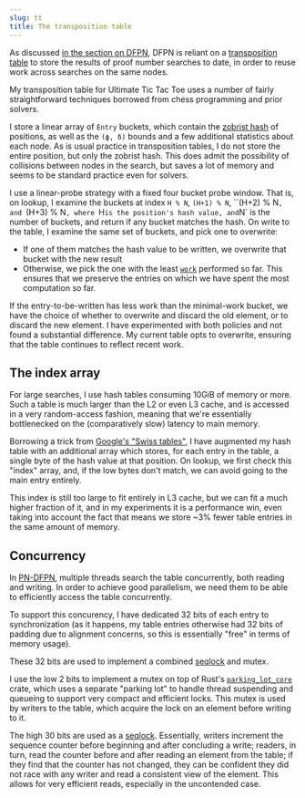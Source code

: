 ```yaml
---
slug: tt
title: The transposition table
---
```


As discussed [in the section on DFPN][dfpn], DFPN is reliant on a [transposition table][tt] to store the results of proof number searches to date, in order to reuse work across searches on the same nodes.

My transposition table for Ultimate Tic Tac Toe uses a number of fairly straightforward techniques borrowed from chess programming and prior solvers.

I store a linear array of `Entry` buckets, which contain the [zobrist hash][zobrist] of positions, as well as the `(ϕ, δ)` bounds and a few additional statistics about each node. As is usual practice in transposition tables, I do not store the entire position, but only the zobrist hash. This does admit the possibility of collisions between nodes in the search, but saves a lot of memory and seems to be standard practice even for solvers.

I use a linear-probe strategy with a fixed four bucket probe window. That is, on lookup, I examine the buckets at index `H % N`, `(H+1) % N`, ``(H+2) % N`, and `(H+3) % N`, where `H` is the position's hash value, and `N` is the number of buckets, and return if any bucket matches the hash. On write to the table, I examine the same set of buckets, and pick one to overwrite:
- If one of them matches the hash value to be written, we overwrite that bucket with the new result
- Otherwise, we pick the one with the least [`work`][work] performed so far. This ensures that we preserve the entries on which we have spent the most computation so far.

If the entry-to-be-written has less work than the minimal-work bucket, we have the choice of whether to overwrite and discard the old element, or to discard the new element. I have experimented with both policies and not found a substantial difference. My current table opts to overwrite, ensuring that the table continues to reflect recent work.

## The index array

For large searches, I use hash tables consuming 10GiB of memory or more. Such a table is much larger than the L2 or even L3 cache, and is accessed in a very random-access fashion, meaning that we're essentially bottlenecked on the (comparatively slow) latency to main memory.

Borrowing a trick from [Google's "Swiss tables"][swisstable], I have augmented my hash table with an additional array which stores, for each entry in the table, a single byte of the hash value at that position. On lookup, we first check this "index" array, and, if the low bytes don't match, we can avoid going to the main entry entirely.

This index is still too large to fit entirely in L3 cache, but we can fit a much higher fraction of it, and in my experiments it is a performance win, even taking into account the fact that means we store ~3% fewer table entries in the same amount of memory.

## Concurrency

In [PN-DFPN][pn-dfpn], multiple threads search the table concurrently, both reading and writing. In order to achieve good parallelism, we need them to be able to efficiently access the table concurrently.

To support this concurency, I have dedicated 32 bits of each entry to synchronization (as it happens, my table entries otherwise had 32 bits of padding due to alignment concerns, so this is essentially "free" in terms of memory usage).

These 32 bits are used to implement a combined [seqlock][seqlock] and mutex.

I use the low 2 bits to implement a mutex on top of Rust's [`parking_lot_core`][parking_lot_core] crate, which uses a separate "parking lot" to handle thread suspending and queueing to support very compact and efficient locks. This mutex is used by writers to the table, which acquire the lock on an element before writing to it.

The high 30 bits are used as a [seqlock][seqlock]. Essentially, writers increment the sequence counter before beginning and after concluding a write; readers, in turn, read the counter before and after reading an element from the table; if they find that the counter has not changed, they can be confident they did not race with any writer and read a consistent view of the element. This allows for very efficient reads, especially in the uncontended case.


[seqlock]: https://en.wikipedia.org/wiki/Seqlock
[parking_lot_core]: https://docs.rs/parking_lot_core/0.8.0/parking_lot_core/index.html
[dfpn]: /docs/ultimate/pn-search/dfpn/#a-note-on-this-presentation#transposition-tables
[tt]: https://www.chessprogramming.org/Transposition_Table
[zobrist]: /docs/ultimate/efficient-representation/hashing/
[work]: /docs/ultimate/pn-dfpn/#work-budgets
[swisstable]: https://abseil.io/docs/cpp/guides/container#hash-tables
[pn-dfpn]: /docs/ultimate/pn-dfpn/
